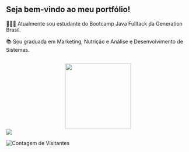## Seja bem-vindo ao meu portfólio! 

👩🏻‍🎓 Atualmente sou estudante do Bootcamp Java Fulltack da Generation Brasil. 

📚 Sou graduada em Marketing, Nutrição e Análise e Desenvolvimento de Sistemas.

                                                                                                                                                    
##
 <div align="center">
  <a href="https://github.com/misoliv">
  <img height="180em" src="https://github-readme-stats.vercel.app/api/top-langs/?username=misoliv&layout=compact&langs_count=7&theme=dracula"/>
</div>

<div> 
  <a href="https://www.linkedin.com/in/milenasoliv/" target="_blank"><img src="https://img.shields.io/badge/-LinkedIn-%230077B5?style=for-the-badge&logo=linkedin&logoColor=white" target="_blank"></a> 
</div>

![Contagem de Visitantes](https://komarev.com/ghpvc/?username=misoliv&color=blue)

